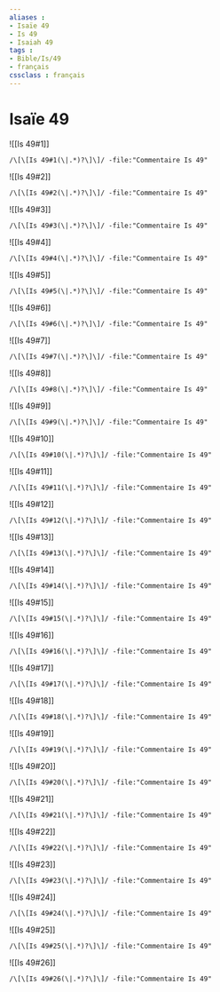 ```yaml
---
aliases : 
- Isaïe 49
- Is 49
- Isaiah 49
tags : 
- Bible/Is/49
- français
cssclass : français
---
```


# Isaïe 49

![[Is 49#1]]

```query
/\[\[Is 49#1(\|.*)?\]\]/ -file:"Commentaire Is 49"
```

![[Is 49#2]]

```query
/\[\[Is 49#2(\|.*)?\]\]/ -file:"Commentaire Is 49"
```

![[Is 49#3]]

```query
/\[\[Is 49#3(\|.*)?\]\]/ -file:"Commentaire Is 49"
```

![[Is 49#4]]

```query
/\[\[Is 49#4(\|.*)?\]\]/ -file:"Commentaire Is 49"
```

![[Is 49#5]]

```query
/\[\[Is 49#5(\|.*)?\]\]/ -file:"Commentaire Is 49"
```

![[Is 49#6]]

```query
/\[\[Is 49#6(\|.*)?\]\]/ -file:"Commentaire Is 49"
```

![[Is 49#7]]

```query
/\[\[Is 49#7(\|.*)?\]\]/ -file:"Commentaire Is 49"
```

![[Is 49#8]]

```query
/\[\[Is 49#8(\|.*)?\]\]/ -file:"Commentaire Is 49"
```

![[Is 49#9]]

```query
/\[\[Is 49#9(\|.*)?\]\]/ -file:"Commentaire Is 49"
```

![[Is 49#10]]

```query
/\[\[Is 49#10(\|.*)?\]\]/ -file:"Commentaire Is 49"
```

![[Is 49#11]]

```query
/\[\[Is 49#11(\|.*)?\]\]/ -file:"Commentaire Is 49"
```

![[Is 49#12]]

```query
/\[\[Is 49#12(\|.*)?\]\]/ -file:"Commentaire Is 49"
```

![[Is 49#13]]

```query
/\[\[Is 49#13(\|.*)?\]\]/ -file:"Commentaire Is 49"
```

![[Is 49#14]]

```query
/\[\[Is 49#14(\|.*)?\]\]/ -file:"Commentaire Is 49"
```

![[Is 49#15]]

```query
/\[\[Is 49#15(\|.*)?\]\]/ -file:"Commentaire Is 49"
```

![[Is 49#16]]

```query
/\[\[Is 49#16(\|.*)?\]\]/ -file:"Commentaire Is 49"
```

![[Is 49#17]]

```query
/\[\[Is 49#17(\|.*)?\]\]/ -file:"Commentaire Is 49"
```

![[Is 49#18]]

```query
/\[\[Is 49#18(\|.*)?\]\]/ -file:"Commentaire Is 49"
```

![[Is 49#19]]

```query
/\[\[Is 49#19(\|.*)?\]\]/ -file:"Commentaire Is 49"
```

![[Is 49#20]]

```query
/\[\[Is 49#20(\|.*)?\]\]/ -file:"Commentaire Is 49"
```

![[Is 49#21]]

```query
/\[\[Is 49#21(\|.*)?\]\]/ -file:"Commentaire Is 49"
```

![[Is 49#22]]

```query
/\[\[Is 49#22(\|.*)?\]\]/ -file:"Commentaire Is 49"
```

![[Is 49#23]]

```query
/\[\[Is 49#23(\|.*)?\]\]/ -file:"Commentaire Is 49"
```

![[Is 49#24]]

```query
/\[\[Is 49#24(\|.*)?\]\]/ -file:"Commentaire Is 49"
```

![[Is 49#25]]

```query
/\[\[Is 49#25(\|.*)?\]\]/ -file:"Commentaire Is 49"
```

![[Is 49#26]]

```query
/\[\[Is 49#26(\|.*)?\]\]/ -file:"Commentaire Is 49"
```

